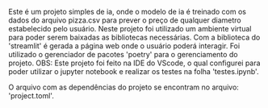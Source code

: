 Este é um projeto simples de ia, onde o modelo de ia é treinado com os dados do arquivo pizza.csv para prever o preço de qualquer diametro estabelecido pelo usuário. Neste projeto foi utilizado um ambiente virtual para poder serem baixadas as bibliotecas necessárias.
Com a biblioteca do 'streamlit' é gerada a página web onde o usuário poderá interagir.
Foi utilizado o gerenciador de pacotes 'poetry' para o gerenciamento do projeto.
OBS: Este projeto foi feito na IDE do VScode, o qual configurei para poder utilizar o jupyter notebook e realizar os testes na folha 'testes.ipynb'.

O arquivo com as dependências do projeto se encontram no arquivo: 'project.toml'.
